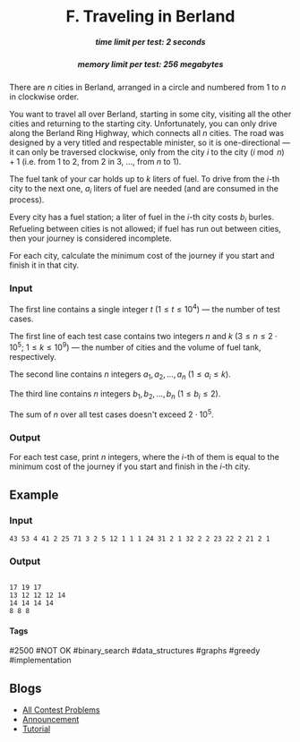 <h1 style='text-align: center;'> F. Traveling in Berland</h1>

<h5 style='text-align: center;'>time limit per test: 2 seconds</h5>
<h5 style='text-align: center;'>memory limit per test: 256 megabytes</h5>

There are $n$ cities in Berland, arranged in a circle and numbered from $1$ to $n$ in clockwise order.

You want to travel all over Berland, starting in some city, visiting all the other cities and returning to the starting city. Unfortunately, you can only drive along the Berland Ring Highway, which connects all $n$ cities. The road was designed by a very titled and respectable minister, so it is one-directional — it can only be traversed clockwise, only from the city $i$ to the city $(i \bmod n) + 1$ (i.e. from $1$ to $2$, from $2$ in $3$, ..., from $n$ to $1$).

The fuel tank of your car holds up to $k$ liters of fuel. To drive from the $i$-th city to the next one, $a_i$ liters of fuel are needed (and are consumed in the process).

Every city has a fuel station; a liter of fuel in the $i$-th city costs $b_i$ burles. Refueling between cities is not allowed; if fuel has run out between cities, then your journey is considered incomplete.

For each city, calculate the minimum cost of the journey if you start and finish it in that city.

### Input

The first line contains a single integer $t$ ($1 \le t \le 10^4$) — the number of test cases.

The first line of each test case contains two integers $n$ and $k$ ($3 \le n \le 2 \cdot 10^5$; $1 \le k \le 10^9$) — the number of cities and the volume of fuel tank, respectively.

The second line contains $n$ integers $a_1, a_2, \dots, a_n$ ($1 \le a_i \le k$).

The third line contains $n$ integers $b_1, b_2, \dots, b_n$ ($1 \le b_i \le 2$).

The sum of $n$ over all test cases doesn't exceed $2 \cdot 10^5$.

### Output

For each test case, print $n$ integers, where the $i$-th of them is equal to the minimum cost of the journey if you start and finish in the $i$-th city.

## Example

### Input


```text
43 53 4 41 2 25 71 3 2 5 12 1 1 1 24 31 2 1 32 2 2 23 22 2 21 2 1
```
### Output

```text

17 19 17 
13 12 12 12 14 
14 14 14 14 
8 8 8 

```


#### Tags 

#2500 #NOT OK #binary_search #data_structures #graphs #greedy #implementation 

## Blogs
- [All Contest Problems](../Educational_Codeforces_Round_145_(Rated_for_Div._2).md)
- [Announcement](../blogs/Announcement.md)
- [Tutorial](../blogs/Tutorial.md)
